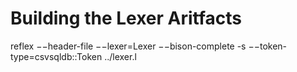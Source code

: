 # Building the Lexer Aritfacts

reflex −−header-file −−lexer=Lexer −−bison-complete -s −−token-type=csvsqldb::Token ../lexer.l

